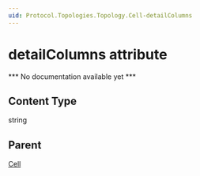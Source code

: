 ```yaml
---
uid: Protocol.Topologies.Topology.Cell-detailColumns
---
```


# detailColumns attribute

*** No documentation available yet ***

## Content Type

string

## Parent

[Cell](xref:Protocol.Topologies.Topology.Cell)

